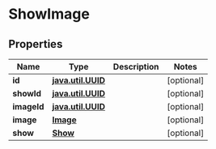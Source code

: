 
# ShowImage

## Properties
Name | Type | Description | Notes
------------ | ------------- | ------------- | -------------
**id** | [**java.util.UUID**](java.util.UUID.md) |  |  [optional]
**showId** | [**java.util.UUID**](java.util.UUID.md) |  |  [optional]
**imageId** | [**java.util.UUID**](java.util.UUID.md) |  |  [optional]
**image** | [**Image**](Image.md) |  |  [optional]
**show** | [**Show**](Show.md) |  |  [optional]



